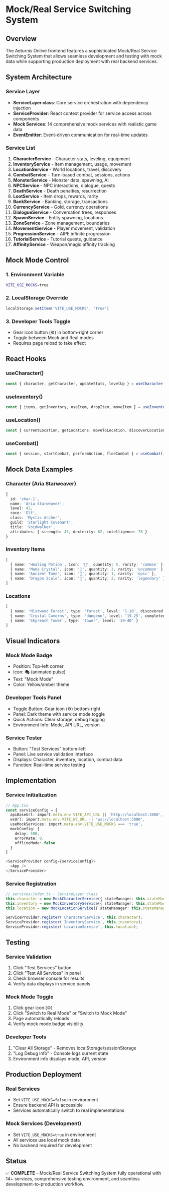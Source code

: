 # Mock/Real Service Switching System

## Overview

The Aeturnis Online frontend features a sophisticated Mock/Real Service Switching System that allows seamless development and testing with mock data while supporting production deployment with real backend services.

## System Architecture

### Service Layer
- **ServiceLayer class**: Core service orchestration with dependency injection
- **ServiceProvider**: React context provider for service access across components
- **Mock Services**: 14 comprehensive mock services with realistic game data
- **EventEmitter**: Event-driven communication for real-time updates

### Service List
1. **CharacterService** - Character stats, leveling, equipment
2. **InventoryService** - Item management, usage, movement
3. **LocationService** - World locations, travel, discovery
4. **CombatService** - Turn-based combat, sessions, actions
5. **MonsterService** - Monster data, spawning, AI
6. **NPCService** - NPC interactions, dialogue, quests
7. **DeathService** - Death penalties, resurrection
8. **LootService** - Item drops, rewards, rarity
9. **BankService** - Banking, storage, transactions
10. **CurrencyService** - Gold, currency operations
11. **DialogueService** - Conversation trees, responses
12. **SpawnService** - Entity spawning, locations
13. **ZoneService** - Zone management, boundaries
14. **MovementService** - Player movement, validation
15. **ProgressionService** - AIPE infinite progression
16. **TutorialService** - Tutorial quests, guidance
17. **AffinityService** - Weapon/magic affinity tracking

## Mock Mode Control

### 1. Environment Variable
```bash
VITE_USE_MOCKS=true
```

### 2. LocalStorage Override
```javascript
localStorage.setItem('VITE_USE_MOCKS', 'true')
```

### 3. Developer Tools Toggle
- Gear icon button (⚙️) in bottom-right corner
- Toggle between Mock and Real modes
- Requires page reload to take effect

## React Hooks

### useCharacter()
```typescript
const { character, getCharacter, updateStats, levelUp } = useCharacter()
```

### useInventory()
```typescript
const { items, getInventory, useItem, dropItem, moveItem } = useInventory()
```

### useLocation()
```typescript
const { currentLocation, getLocations, moveToLocation, discoverLocation } = useLocation()
```

### useCombat()
```typescript
const { session, startCombat, performAction, fleeCombat } = useCombat()
```

## Mock Data Examples

### Character (Aria Starweaver)
```typescript
{
  id: 'char-1',
  name: 'Aria Starweaver',
  level: 42,
  race: 'Elf',
  class: 'Mystic Archer',
  guild: 'Starlight Covenant',
  title: 'Voidwalker',
  attributes: { strength: 45, dexterity: 62, intelligence: 78 }
}
```

### Inventory Items
```typescript
[
  { name: 'Healing Potion', icon: '🧪', quantity: 5, rarity: 'common' },
  { name: 'Mana Crystal', icon: '💎', quantity: 3, rarity: 'uncommon' },
  { name: 'Ancient Tome', icon: '📜', quantity: 1, rarity: 'epic' },
  { name: 'Dragon Scale', icon: '🐉', quantity: 2, rarity: 'legendary' }
]
```

### Locations
```typescript
[
  { name: 'Mistwood Forest', type: 'forest', level: '1-10', discovered: true },
  { name: 'Crystal Caverns', type: 'dungeon', level: '15-25', completed: true },
  { name: 'Skyreach Tower', type: 'tower', level: '30-40' }
]
```

## Visual Indicators

### Mock Mode Badge
- Position: Top-left corner
- Icon: 🎭 (animated pulse)
- Text: "Mock Mode"
- Color: Yellow/amber theme

### Developer Tools Panel
- Toggle Button: Gear icon (⚙️) bottom-right
- Panel: Dark theme with service mode toggle
- Quick Actions: Clear storage, debug logging
- Environment Info: Mode, API URL, version

### Service Tester
- Button: "Test Services" bottom-left
- Panel: Live service validation interface
- Displays: Character, inventory, location, combat data
- Function: Real-time service testing

## Implementation

### Service Initialization
```typescript
// App.tsx
const serviceConfig = {
  apiBaseUrl: import.meta.env.VITE_API_URL || 'http://localhost:3000',
  wsUrl: import.meta.env.VITE_WS_URL || 'ws://localhost:3000',
  useMockServices: import.meta.env.VITE_USE_MOCKS === 'true',
  mockConfig: {
    delay: 500,
    errorRate: 0,
    offlineMode: false
  }
}

<ServiceProvider config={serviceConfig}>
  <App />
</ServiceProvider>
```

### Service Registration
```typescript
// services/index.ts - ServiceLayer class
this.character = new MockCharacterService({ stateManager: this.stateManager }, this.config.mockConfig);
this.inventory = new MockInventoryService({ stateManager: this.stateManager }, this.config.mockConfig);
this.location = new MockLocationService({ stateManager: this.stateManager }, this.config.mockConfig);

ServiceProvider.register('CharacterService', this.character);
ServiceProvider.register('InventoryService', this.inventory);
ServiceProvider.register('LocationService', this.location);
```

## Testing

### Service Validation
1. Click "Test Services" button
2. Click "Test All Services" in panel
3. Check browser console for results
4. Verify data displays in service panels

### Mock Mode Toggle
1. Click gear icon (⚙️) 
2. Click "Switch to Real Mode" or "Switch to Mock Mode"
3. Page automatically reloads
4. Verify mock mode badge visibility

### Developer Tools
1. "Clear All Storage" - Removes localStorage/sessionStorage
2. "Log Debug Info" - Console logs current state
3. Environment info displays mode, API, version

## Production Deployment

### Real Services
- Set `VITE_USE_MOCKS=false` in environment
- Ensure backend API is accessible
- Services automatically switch to real implementations

### Mock Services (Development)
- Set `VITE_USE_MOCKS=true` in environment
- All services use local mock data
- No backend required for development

## Status

✅ **COMPLETE** - Mock/Real Service Switching System fully operational with 14+ services, comprehensive testing environment, and seamless development-to-production workflow.